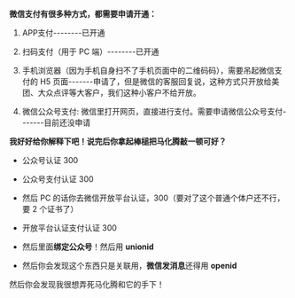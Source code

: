**微信支付有很多种方式，都需要申请开通：**

1. APP支付--------已开通

2. 扫码支付（用于 PC 端）--------已开通

3. 手机浏览器（因为手机自身扫不了手机页面中的二维码码），需要吊起微信支付的 H5 页面-------申请了，但是微信的客服回复说，这种方式只开放给美团、大众点评等大客户，我们这种小客户不给开放。

4. 微信公众号支付: 微信里打开网页，直接进行支付。需要申请微信公众号支付-------目前还没申请

**我好好给你解释下吧！说完后你拿起棒槌把马化腾敲一顿可好？**

* 公众号认证 300

* 公众号支付认证 300

* 然后 PC 的话你去微信开放平台认证，300（要对了这个普通个体户还不行，要 2 个证书了）

* 开放平台认证支付认证 300

* 然后里面**绑定公众号**！然后用 **unionid**

* 然后你会发现这个东西只是关联用，**微信发消息**还得用 **openid**

然后你会发现我很想弄死马化腾和它的手下！

